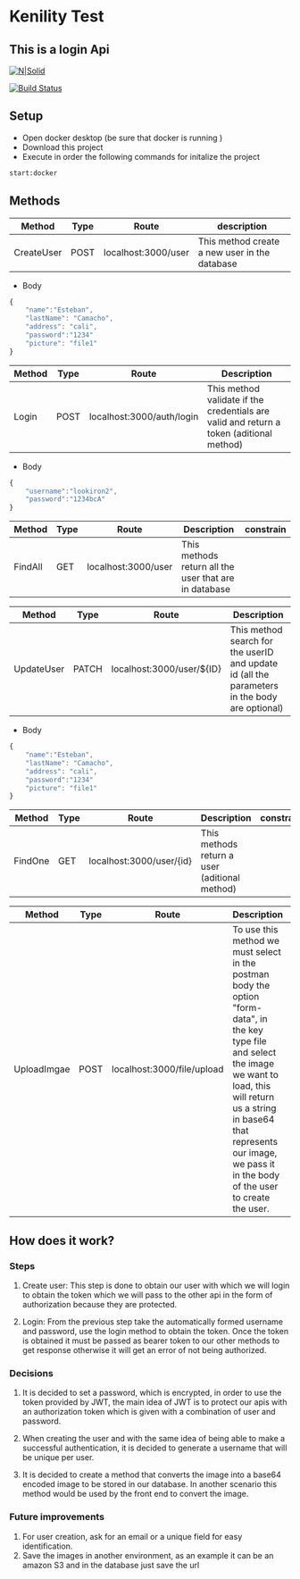 # Kenility Test
##  This is a login Api

[![N|Solid](https://cldup.com/dTxpPi9lDf.thumb.png)](https://nodesource.com/products/nsolid)

[![Build Status](https://travis-ci.org/joemccann/dillinger.svg?branch=master)](https://travis-ci.org/joemccann/dillinger)

## Setup

- Open docker desktop (be sure that docker is running )
- Download this project
- Execute in order the following commands for initalize the project
```sh
start:docker
```

## Methods

| Method | Type |Route | description |
| ------ | ------ | ------ |------ |
| CreateUser | POST | localhost:3000/user | This method create a new user in the database |

 - Body
```javascript
{
    "name":"Esteban",
    "lastName": "Camacho",
    "address": "cali",
    "password":"1234"
    "picture": "file1"
}
```

| Method | Type | Route | Description |
| ------ | ------ | ------ | ------ |
| Login | POST | localhost:3000/auth/login | This method validate if the credentials are valid and return a token (aditional method) |

 - Body
```javascript
{
    "username":"lookiron2",
    "password":"1234bcA"
}
```

| Method | Type | Route | Description | constrain |
| ------ | ------ |------ | ------ | ------ |
| FindAll | GET | localhost:3000/user | This methods return all the user that are in database|


| Method | Type | Route | Description |
| ------ | ------ | ------ | ------ |
| UpdateUser | PATCH | localhost:3000/user/${ID}| This method search for the userID and update id (all the parameters in the body are optional)|

 - Body
```javascript
{
    "name":"Esteban",
    "lastName": "Camacho",
    "address": "cali",
    "password":"1234"
    "picture": "file1"
}
```

| Method | Type | Route | Description | constrain |
| ------ | ------ |------ | ------ | ------ |
| FindOne | GET | localhost:3000/user/{id} | This methods return a user (aditional method)|

| Method | Type | Route | Description | constrain |
| ------ | ------ |------ | ------ | ------ |
| UploadImgae | POST | localhost:3000/file/upload | To use this method we must select in the postman body the option "form-data", in the key type file and select the image we want to load, this will return us a string in base64 that represents our image, we pass it in the body of the user to create the user.|

## How does it work?

### Steps

1. Create user: This step is done to obtain our user with which we will login to obtain the token which we will pass to the other api in the form of authorization because they are protected.

2. Login: From the previous step take the automatically formed username and password, use the login method to obtain the token. Once the token is obtained it must be passed as bearer token to our other methods to get response otherwise it will get an error of not being authorized.


### Decisions

1. It is decided to set a password, which is encrypted, in order to use the token provided by JWT, the main idea of JWT is to protect our apis with an authorization token which is given with a combination of user and password.

2. When creating the user and with the same idea of being able to make a successful authentication, it is decided to generate a username that will be unique per user.

3. It is decided to create a method that converts the image into a base64 encoded image to be stored in our database. 
In another scenario this method would be used by the front end to convert the image.

### Future improvements

1. For user creation, ask for an email or a unique field for easy identification.
2. Save the images in another environment, as an example it can be an amazon S3 and in the database just save the url